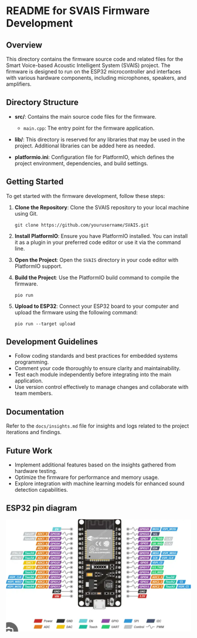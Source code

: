 # README for SVAIS Firmware Development

## Overview
This directory contains the firmware source code and related files for the Smart Voice-based Acoustic Intelligent System (SVAIS) project. The firmware is designed to run on the ESP32 microcontroller and interfaces with various hardware components, including microphones, speakers, and amplifiers.

## Directory Structure
- **src/**: Contains the main source code files for the firmware.
  - `main.cpp`: The entry point for the firmware application.
  
- **lib/**: This directory is reserved for any libraries that may be used in the project. Additional libraries can be added here as needed.

- **platformio.ini**: Configuration file for PlatformIO, which defines the project environment, dependencies, and build settings.

## Getting Started
To get started with the firmware development, follow these steps:

1. **Clone the Repository**: 
   Clone the SVAIS repository to your local machine using Git.

   ```
   git clone https://github.com/yourusername/SVAIS.git
   ```

2. **Install PlatformIO**: 
   Ensure you have PlatformIO installed. You can install it as a plugin in your preferred code editor or use it via the command line.

3. **Open the Project**: 
   Open the `SVAIS` directory in your code editor with PlatformIO support.

4. **Build the Project**: 
   Use the PlatformIO build command to compile the firmware.

   ```
   pio run
   ```

5. **Upload to ESP32**: 
   Connect your ESP32 board to your computer and upload the firmware using the following command:

   ```
   pio run --target upload
   ```

## Development Guidelines
- Follow coding standards and best practices for embedded systems programming.
- Comment your code thoroughly to ensure clarity and maintainability.
- Test each module independently before integrating into the main application.
- Use version control effectively to manage changes and collaborate with team members.

## Documentation
Refer to the `docs/insights.md` file for insights and logs related to the project iterations and findings.

## Future Work
- Implement additional features based on the insights gathered from hardware testing.
- Optimize the firmware for performance and memory usage.
- Explore integration with machine learning models for enhanced sound detection capabilities.

## ESP32 pin diagram

![alt text](image.png)